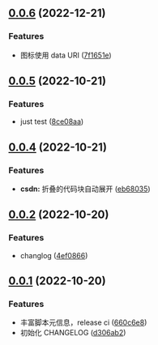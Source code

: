 ## [0.0.6](https://github.com/ilyydy/tampermonkey-script/compare/csdn@0.0.5...csdn@0.0.6) (2022-12-21)


### Features

* 图标使用 data URI ([7f1651e](https://github.com/ilyydy/tampermonkey-script/commit/7f1651e06b9d8ca5f112b89a248eea9951a59e74))



## [0.0.5](https://github.com/ilyydy/tampermonkey-script/compare/csdn@0.0.4...csdn@0.0.5) (2022-10-21)


### Features

* just test ([8ce08aa](https://github.com/ilyydy/tampermonkey-script/commit/8ce08aaa2c4dfc4ddf9f03a011fcf3ff25bedbe7))



## [0.0.4](https://github.com/ilyydy/tampermonkey-script/compare/csdn@0.0.3...csdn@0.0.4) (2022-10-21)


### Features

* **csdn:** 折叠的代码块自动展开 ([eb68035](https://github.com/ilyydy/tampermonkey-script/commit/eb68035cec7344666861882b617e7b5790216684))



## [0.0.2](https://github.com/ilyydy/tampermonkey-script/compare/csdn@0.0.1...csdn@0.0.2) (2022-10-20)


### Features

* changlog ([4ef0866](https://github.com/ilyydy/tampermonkey-script/commit/4ef0866aff2924198c869b9ff2e71bdf47b7f2a5))



## [0.0.1](https://github.com/ilyydy/tampermonkey-script/compare/d306ab2d036de70528cc2ab6f53ce3898e0bed64...csdn@0.0.1) (2022-10-20)


### Features

* 丰富脚本元信息，release ci ([660c6e8](https://github.com/ilyydy/tampermonkey-script/commit/660c6e8549455c3e5976032fdfdbf1a4241bbab7))
* 初始化 CHANGELOG ([d306ab2](https://github.com/ilyydy/tampermonkey-script/commit/d306ab2d036de70528cc2ab6f53ce3898e0bed64))



